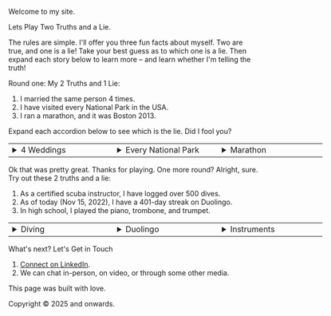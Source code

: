 Welcome to my site.

Lets Play Two Truths and a Lie.

The rules are simple. I'll offer you three fun facts about myself. Two are true, and one is a lie! Take your best guess as to which one is a lie. Then expand each story below to learn more – and learn whether I'm telling the truth!

Round one: My 2 Truths and 1 Lie:
1. I married the same person 4 times.
1. I have visited every National Park in the USA.
1. I ran a marathon, and it was Boston 2013.

Expand each accordion below to see which is the lie. Did I fool you?

<div style="width:100%">
    <table width="100%" style="width:100%; min-width: 80vw;">
        <tr>
            <td width="33%" style="min-width: 20vw;">
                <details><summary>4 Weddings</summary>
                    <p><strong>True.</strong></p>
                    <p>My wife Julia and I had four separate wedding ceremonies, to include friends and family in different parts of the world:
                    1. Toronto, Ontario, Canada – a hybrid event in July 2014! We hosted a civil ceremony including local guests in-person, with several others joining on Skype.
                    2. Qingdao, Shandong, China – with Julia's maternal grandparents, relatives, and friends. A seafood banquet.
                    3. Shanghai, China – with Julia's paternal grandparents, relatives, and friends. A wonderful urban adventure.
                    4. Wilmington, Delaware, USA – the big party with most of our North American friends. Now we have 4 anniversaries to celebrate!
                    <!-- Pictured: Julia and Sam (red dress and red tie towards the right) dance at the North York Civic Center during a casual swing dance event on the same day as our civil ceremony. -->
                    </p>
                </details>
            </td>
            <td width="33%" style="min-width: 20vw;">
                <details><summary>Every National Park</summary>
                    <p><strong>False.</strong></p>
                    <p>At least as of writing this in 2022, and reviewing it in 2025, I have not been to every national park in the USA. But I have visited several national parks! My wife and I love getting out to explore nature, seeing new places, and collecting stamps. We are often up for a new hiking adventure. We decorate our home with maps collected from our travels – nice reminders of our favorite places. Pictured: we are posing at Moraine Lake in Banff. That's a Canadian National Park! That may have been a hint. 😉 We have visited quite a few national parks in the States as well – with Death Valley, Lassen, Acadia, and Canyonlands all standing out in their own ways.</p>
                </details>
            </td>
            <td width="33%" style="min-width: 20vw;">
                <details><summary>Marathon</summary>
                    <p><strong>True.</strong></p>
                    <p>That was a memorable day: wonderful and terrible at once. I wrote about it, and you can [read my story here](https://blog.sqsinger.com/2013/04/17/boston-marathon-2013/).</p>
                </details>
            </td>
        </tr>
    </table>
</div>


<!-- Moraine Lake Banff – Sam and Julia pose on the rockpile trail before mountains and the blue Moraine Lake National Parks -->
<!-- I have visited every National Park in the USA. Have you really? -->
<!-- BAA Half Afterwards Boston Marathon 2013 I ran a marathon, and it was Boston 2013. You did? -->
<!-- Pictured: Sam and several friends after completing the BAA Half Marathon, a few months before the 2013 full marathon. -->

Ok that was pretty great. Thanks for playing. One more round? Alright, sure. Try out these 2 truths and a lie:
1. As a certified scuba instructor, I have logged over 500 dives. 
1. As of today (Nov 15, 2022), I have a 401-day streak on Duolingo.
1. In high school, I played the piano, trombone, and trumpet.

<div style="width:100%">
    <table width="100%" style="width:100%; min-width: 80vw;">
        <tr>
            <td width="33%" style="min-width: 20vw;">
                <details><summary>Diving</summary>
                    <p><strong>False.</strong></p>
                    <p>Not even close. I have never gone scuba diving. However, I used to do a different kind of diving – the kind from a one-meter springboard. And I was pretty ok. Top 10 in the state of Delaware. It's a small state.
                    <!-- Here I am upside-down mid reverse. -->
                    </p>
                </details>
            </td>
            <td width="33%" style="min-width: 20vw;">
                <details><summary>Duolingo</summary>
                    <p><strong>True.</strong></p>
                    <p>I am studying Mandarin Chinese and have been at it consistently for 401 days as of writing this on Nov 15, 2022. I've also used Duolingo to improve my Spanish, French, Latin, and Italian. But I've spent the most time learning Mandarin, to better connect with my wife's family. Duolingo learning Mandarin</p>
                </details>
            </td>
            <td width="33%" style="min-width: 20vw;">
                <details><summary>Instruments</summary>
                    <p><strong>True.</strong></p>
                    <p>I first learned piano, then trombone, then trumpet. I can play all three, but not skillfully anymore. As of high school, I was actively playing all three on a regular basis. Nowadays, I play some improvisational piano and compose music, just for fun.
                    <!-- Here I am (left) playing trombone in college, at a graduation event. -->
                    </p>
                </details>
            </td>
        </tr>
    </table>
</div>

<!-- A few photos Just a few adventures and fun moments. Minimal context per photo. Feel free to ask me about any/all of these pictures. Click on any photo to see it full-size, and scroll down for captions. If you are logged into HubSpot, then the button to close the lightbox may be obscured by the sprocket button. I'll see if there is an easy fix for that. :) leaves in Wisconsin Julia hanging out in a submerged bench Iceland at Godafoss ballroom dance instructions Goobers Diner with Parents Hello Boston Kitten Mom adopted Stella is the best dog -->

What's next? Let's Get in Touch

1. [Connect on LinkedIn](https://www.linkedin.com/in/sqsinger/).
1. We can chat in-person, on video, or through some other media.

This page was built with love.

Copyright © 2025 and onwards.
